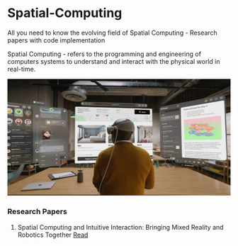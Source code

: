 # Spatial-Computing
All you need to know the evolving field of Spatial Computing - Research papers with code implementation

Spatial Computing - refers to the programming and engineering of computers systems to understand and interact with the physical world in real-time.

<img src="https://github.com/Jaykef/Spatial-Computing/blob/main/banner.jpeg" />

### Research Papers
1. Spatial Computing and Intuitive Interaction: Bringing Mixed Reality and Robotics Together <a href="https://github.com/Jaykef/Spatial-Computing/blob/main/Research-Papers/Spatial-Computing-and%20Intuitive-Interaction.pdf">Read</a>
